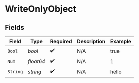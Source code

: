 # WriteOnlyObject


## Fields

| Field              | Type               | Required           | Description        | Example            |
| ------------------ | ------------------ | ------------------ | ------------------ | ------------------ |
| `Bool`             | *bool*             | :heavy_check_mark: | N/A                | true               |
| `Num`              | *float64*          | :heavy_check_mark: | N/A                | 1                  |
| `String`           | *string*           | :heavy_check_mark: | N/A                | hello              |